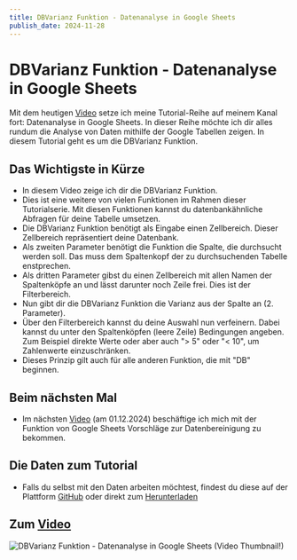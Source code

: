 ```yaml
---
title: DBVarianz Funktion - Datenanalyse in Google Sheets
publish_date: 2024-11-28
---
```


# DBVarianz Funktion - Datenanalyse in Google Sheets

Mit dem heutigen [Video](https://youtu.be/nHx0WpDsQx4) setze ich meine Tutorial-Reihe auf meinem Kanal fort: Datenanalyse in Google Sheets. In dieser Reihe möchte ich dir alles rundum die Analyse von Daten mithilfe der Google Tabellen zeigen. In diesem Tutorial geht es um die DBVarianz Funktion.

## Das Wichtigste in Kürze

- In diesem Video zeige ich dir die DBVarianz Funktion.
- Dies ist eine weitere von vielen Funktionen im Rahmen dieser Tutorialserie. Mit diesen Funktionen kannst du datenbankähnliche Abfragen für deine Tabelle umsetzen.
- Die DBVarianz Funktion benötigt als Eingabe einen Zellbereich. Dieser Zellbereich repräsentiert deine Datenbank.
- Als zweiten Parameter benötigt die Funktion die Spalte, die durchsucht werden soll. Das muss dem Spaltenkopf der zu durchsuchenden Tabelle enstprechen.
- Als dritten Parameter gibst du einen Zellbereich mit allen Namen der Spaltenköpfe an und lässt darunter noch Zeile frei. Dies ist der Filterbereich.
- Nun gibt dir die DBVarianz Funktion die Varianz aus der Spalte an (2. Parameter).
- Über den Filterbereich kannst du deine Auswahl nun verfeinern. Dabei kannst du unter den Spaltenköpfen (leere Zeile) Bedingungen angeben. Zum Beispiel direkte Werte oder aber auch "> 5" oder "< 10", um Zahlenwerte einzuschränken.
- Dieses Prinzip gilt auch für alle anderen Funktion, die mit "DB" beginnen.

## Beim nächsten Mal

- Im nächsten [Video](https://youtu.be/P61MB7c5B0E) (am 01.12.2024) beschäftige ich mich mit der Funktion von Google Sheets Vorschläge zur Datenbereinigung zu bekommen.

## Die Daten zum Tutorial

- Falls du selbst mit den Daten arbeiten möchtest, findest du diese auf der Plattform [GitHub](https://github.com/f1db/f1db/releases/tag/v2024.0.0) oder direkt zum [Herunterladen](https://github.com/f1db/f1db/releases/download/v2024.0.0/f1db-csv-2024.0.0.zip)

## Zum [Video](https://youtu.be/nHx0WpDsQx4)

![DBVarianz Funktion - Datenanalyse in Google Sheets (Video Thumbnail!)](../../thumbnails/Fertig627.jpg "DBVarianz Funktion - Datenanalyse in Google Sheets (Video Thumbnail!)")